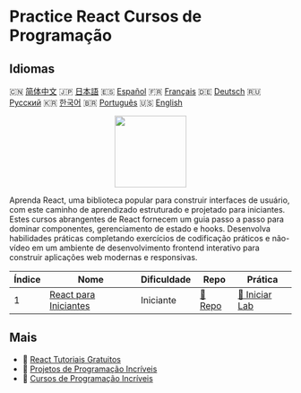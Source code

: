 # Practice React Cursos de Programação

## Idiomas

🇨🇳 [简体中文](README_zh.md) 🇯🇵 [日本語](README_ja.md) 🇪🇸 [Español](README_es.md) 🇫🇷 [Français](README_fr.md) 🇩🇪 [Deutsch](README_de.md) 🇷🇺 [Русский](README_ru.md) 🇰🇷 [한국어](README_ko.md) 🇧🇷 [Português](README_pt.md) 🇺🇸 [English](README.md) 

<div align="center">
<img width="128px" src="https://file.labex.io/path/nUDMNpUKFvpT.png">
</div>

Aprenda React, uma biblioteca popular para construir interfaces de usuário, com este caminho de aprendizado estruturado e projetado para iniciantes. Estes cursos abrangentes de React fornecem um guia passo a passo para dominar componentes, gerenciamento de estado e hooks. Desenvolva habilidades práticas completando exercícios de codificação práticos e não-vídeo em um ambiente de desenvolvimento frontend interativo para construir aplicações web modernas e responsivas.

|   Índice | Nome                                                                     | Dificuldade   | Repo                                                         | Prática                                                           |
|----------|--------------------------------------------------------------------------|---------------|--------------------------------------------------------------|-------------------------------------------------------------------|
|        1 | [React para Iniciantes](https://labex.io/pt/courses/react-for-beginners) | Iniciante     | [🔗 Repo](https://github.com/labex-labs/react-for-beginners) | [🚀 Iniciar Lab](https://labex.io/pt/courses/react-for-beginners) |

## Mais

- 🔗 [React Tutoriais Gratuitos](https://github.com/labex-labs/react-free-tutorials)
- 🔗 [Projetos de Programação Incríveis](https://github.com/labex-labs/awesome-programming-projects)
- 🔗 [Cursos de Programação Incríveis](https://github.com/labex-labs/awesome-programming-courses)

